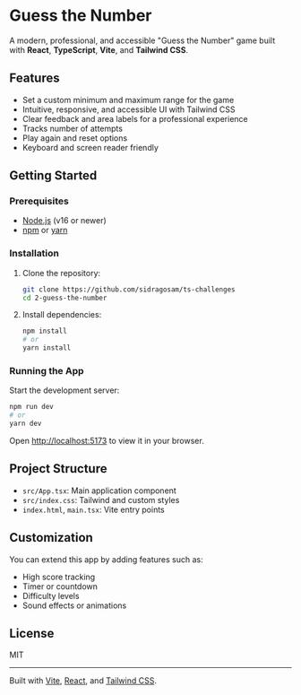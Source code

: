 # Guess the Number

A modern, professional, and accessible "Guess the Number" game built with **React**, **TypeScript**, **Vite**, and **Tailwind CSS**.

## Features

- Set a custom minimum and maximum range for the game
- Intuitive, responsive, and accessible UI with Tailwind CSS
- Clear feedback and area labels for a professional experience
- Tracks number of attempts
- Play again and reset options
- Keyboard and screen reader friendly

## Getting Started

### Prerequisites

- [Node.js](https://nodejs.org/) (v16 or newer)
- [npm](https://www.npmjs.com/) or [yarn](https://yarnpkg.com/)

### Installation

1. Clone the repository:

   ```bash
   git clone https://github.com/sidragosam/ts-challenges
   cd 2-guess-the-number
   ```

2. Install dependencies:

   ```bash
   npm install
   # or
   yarn install
   ```

### Running the App

Start the development server:

```bash
npm run dev
# or
yarn dev
```

Open [http://localhost:5173](http://localhost:5173) to view it in your browser.

## Project Structure

- `src/App.tsx`: Main application component
- `src/index.css`: Tailwind and custom styles
- `index.html`, `main.tsx`: Vite entry points

## Customization

You can extend this app by adding features such as:

- High score tracking
- Timer or countdown
- Difficulty levels
- Sound effects or animations

## License

MIT

---

Built with [Vite](https://vitejs.dev/), [React](https://react.dev/), and [Tailwind CSS](https://tailwindcss.com/).
